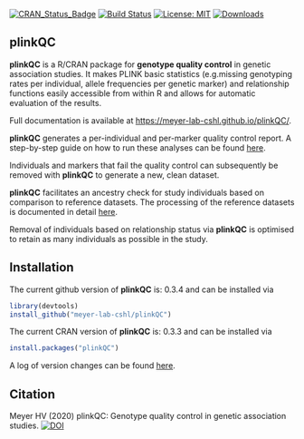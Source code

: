 
<!-- README.md is generated from README.Rmd. Please edit that file -->

[![CRAN\_Status\_Badge](http://www.r-pkg.org/badges/version/plinkQC)](https://cran.r-project.org/package=plinkQC)
[![Build
Status](https://travis-ci.org/meyer-lab-cshl/plinkQC.svg?branch=master)](https://travis-ci.org/meyer-lab-cshl/plinkQC)
[![License:
MIT](https://img.shields.io/badge/License-MIT-yellow.svg)](https://opensource.org/licenses/MIT)
[![Downloads](http://cranlogs.r-pkg.org/badges/grand-total/plinkQC?color=blue)](https://cran.r-project.org/package=plinkQC)

## <i class="fa fa-map" aria-hidden="true"></i> plinkQC

**plinkQC** is a R/CRAN package for **genotype quality control** in
genetic association studies. It makes PLINK basic statistics
(e.g.missing genotyping rates per individual, allele frequencies per
genetic marker) and relationship functions easily accessible from within
R and allows for automatic evaluation of the results.

Full documentation is available at
<https://meyer-lab-cshl.github.io/plinkQC/>.

**plinkQC** generates a per-individual and per-marker quality control
report. A step-by-step guide on how to run these analyses can be found
[here](https://meyer-lab-cshl.github.io/plinkQC/articles/plinkQC.html).

Individuals and markers that fail the quality control can subsequently
be removed with **plinkQC** to generate a new, clean dataset.

**plinkQC** facilitates an ancestry check for study individuals based on
comparison to reference datasets. The processing of the reference
datasets is documented in detail
[here](https://meyer-lab-cshl.github.io/plinkQC/articles/AncestryCheck.html).

Removal of individuals based on relationship status via **plinkQC** is
optimised to retain as many individuals as possible in the study.

## <i class="fa fa-rocket" aria-hidden="true"></i> Installation

The current github version of **plinkQC** is: 0.3.4 and can be installed
via

``` r
library(devtools)
install_github("meyer-lab-cshl/plinkQC")
```

The current CRAN version of **plinkQC** is: 0.3.3 and can be installed
via

``` r
install.packages("plinkQC")
```

A log of version changes can be found
[here](https://meyer-lab-cshl.github.io/plinkQC/news/index.html).

## <i class="fa fa-pencil" aria-hidden="true"></i> Citation

Meyer HV (2020) plinkQC: Genotype quality control in genetic association
studies.
[![DOI](https://zenodo.org/badge/DOI/10.5281/zenodo.3934294.svg)](https://doi.org/10.5281/zenodo.3934294)
